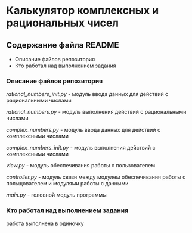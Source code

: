# Калькулятор комплексных и рациональных чисел

## Содержание файла README

* Описание файлов репозитория
* Кто работал над выполнением задания

### Описание файлов репозитория

*rational_numbers_init.py* - модуль ввода данных для действий с рациональными числами

*rational_numbers.py* - модуль выполнения действий с рациональными числами

*complex_numbers.py* - модуль ввода данных для действий с комплексными числами

*complex_numbers_init.py* - модуль выполнения действий с комплексными числами

*view.py* - модуль обеспечивания работы с пользователем

*controller.py* - модуль связи между модулем обеспечивания работы с польщователем и модулями работы с данными

*main.py* - головной модуль программы

### Кто работал над выполнением задания

работа выполнена в одиночку